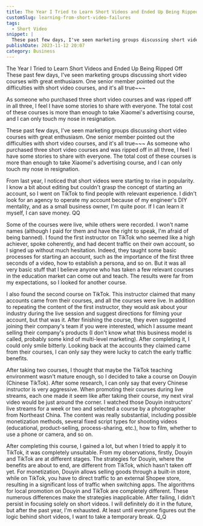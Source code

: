 ```yaml
---
title: The Year I Tried to Learn Short Videos and Ended Up Being Ripped Off
customSlug: learning-from-short-video-failures
tags:
  - Short Video
snippet: |
  These past few days, I've seen marketing groups discussing short video courses with great enthusiasm. One senior member pointed out the difficulties with short video courses, and it's all true~~~ As someone who purchased three short video courses and was ripped off in all three, I feel I have some stories to share with everyone. The total cost of these courses is more than enough to take Xiaomei's advertising course, and I can only touch my nose in resignation.
publishDate: 2023-11-12 20:07
category: Business
---
```

The Year I Tried to Learn Short Videos and Ended Up Being Ripped Off
These past few days, I've seen marketing groups discussing short video courses with great enthusiasm. One senior member pointed out the difficulties with short video courses, and it's all true~~~ 

As someone who purchased three short video courses and was ripped off in all three, I feel I have some stories to share with everyone. The total cost of these courses is more than enough to take Xiaomei's advertising course, and I can only touch my nose in resignation.

These past few days, I've seen marketing groups discussing short video courses with great enthusiasm. One senior member pointed out the difficulties with short video courses, and it's all true~~~ As someone who purchased three short video courses and was ripped off in all three, I feel I have some stories to share with everyone. The total cost of these courses is more than enough to take Xiaomei's advertising course, and I can only touch my nose in resignation. ​

From last year, I noticed that short videos were starting to rise in popularity. I know a bit about editing but couldn't grasp the concept of starting an account, so I went on TikTok to find people with relevant experience. I didn't look for an agency to operate my account because of my engineer's DIY mentality, and as a small business owner, I'm quite poor. If I can learn it myself, I can save money. QQ​

Some of the courses were live, while others were recorded. I won't name names (although I paid for them and have the right to speak, I'm afraid of being banned). I found the first instructor on TikTok who seemed like a high achiever, spoke coherently, and had decent traffic on their own account, so I signed up without much hesitation. Indeed, they taught some basic processes for starting an account, such as the importance of the first three seconds of a video, how to establish a persona, and so on. But it was all very basic stuff that I believe anyone who has taken a few relevant courses in the education market can come out and teach. The results were far from my expectations, so I looked for another course.​

I also found the second course on TikTok. This instructor claimed that many accounts came from their courses, and all the courses were live. In addition to repeating the content of the first instructor, they would ask about your industry during the live session and suggest directions for filming your account, but that was it. After finishing the course, they even suggested joining their company's team if you were interested, which I assume meant selling their company's products (I don't know what this business model is called, probably some kind of multi-level marketing). After completing it, I could only smile bitterly. Looking back at the accounts they claimed came from their courses, I can only say they were lucky to catch the early traffic benefits.

After taking two courses, I thought that maybe the TikTok teaching environment wasn't mature enough, so I decided to take a course on Douyin (Chinese TikTok). After some research, I can only say that every Chinese instructor is very aggressive. When promoting their courses during live streams, each one made it seem like after taking their course, my next viral video would be just around the corner.
I watched those Douyin instructors' live streams for a week or two and selected a course by a photographer from Northeast China. The content was really substantial, including possible monetization methods, several fixed script types for shooting videos (educational, product-selling, process-sharing, etc.), how to film, whether to use a phone or camera, and so on.

After completing this course, I gained a lot, but when I tried to apply it to TikTok, it was completely unsuitable. From my observations, firstly, Douyin and TikTok are at different stages. The strategies for Douyin, where the benefits are about to end, are different from TikTok, which hasn't taken off yet. For monetization, Douyin allows selling goods through a built-in store, while on TikTok, you have to direct traffic to an external Shopee store, resulting in a significant loss of traffic when switching apps. The algorithms for local promotion on Douyin and TikTok are completely different. These numerous differences make the strategies inapplicable.
After failing, I didn't persist in focusing solely on short videos. I will definitely do it in the future, but after the past year, I'm exhausted. At least until everyone figures out the logic behind short videos, I want to take a temporary break. Q_Q